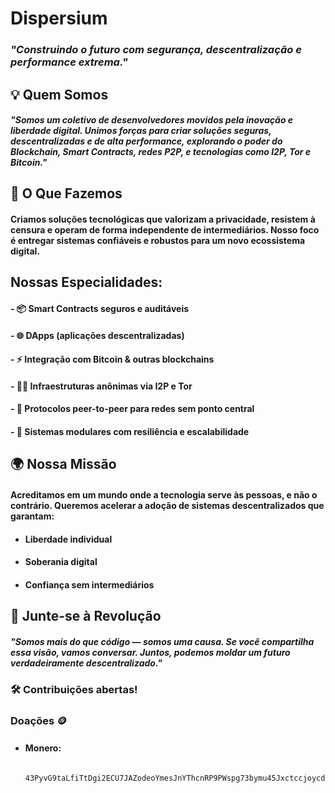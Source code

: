 # Dispersium
### *"Construindo o futuro com segurança, descentralização e performance extrema."*

## 💡 Quem Somos

#### *"Somos um coletivo de desenvolvedores movidos pela inovação e liberdade digital. Unimos forças para criar soluções seguras, descentralizadas e de alta performance, explorando o poder do Blockchain, Smart Contracts, redes P2P, e tecnologias como I2P, Tor e Bitcoin."*
## 🔐 O Que Fazemos

#### Criamos soluções tecnológicas que valorizam a privacidade, resistem à censura e operam de forma independente de intermediários. Nosso foco é entregar sistemas confiáveis e robustos para um novo ecossistema digital.
## Nossas Especialidades:

  #### - 📦 Smart Contracts seguros e auditáveis

  #### - 🌐 DApps (aplicações descentralizadas)

  #### - ⚡️ Integração com Bitcoin & outras blockchains

  #### - 🕵️‍♂️ Infraestruturas anônimas via I2P e Tor

  #### - 🔄 Protocolos peer-to-peer para redes sem ponto central

  #### - 🧱 Sistemas modulares com resiliência e escalabilidade

## 🌍 Nossa Missão

#### Acreditamos em um mundo onde a tecnologia serve às pessoas, e não o contrário. Queremos acelerar a adoção de sistemas descentralizados que garantam:

  - #### Liberdade individual

  - #### Soberania digital

  - #### Confiança sem intermediários


## 🤝 Junte-se à Revolução

#### *"Somos mais do que código — somos uma causa. Se você compartilha essa visão, vamos conversar. Juntos, podemos moldar um futuro verdadeiramente descentralizado."*

### 🛠️ Contribuições abertas!

### Doações 🪙
- #### Monero:
        43PyvG9taLfiTtDgi2ECU7JAZodeoYmesJnYThcnRP9PWspg73bymu45Jxctccjoycd9fHaqwneSqfs8J39RTErCAVGy6Kf
